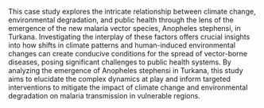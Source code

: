 This case study explores the intricate relationship between climate change, environmental degradation, and public health through the lens of the emergence of the new malaria vector species, Anopheles stephensi, in Turkana. Investigating the interplay of these factors offers crucial insights into how shifts in climate patterns and human-induced environmental changes can create conducive conditions for the spread of vector-borne diseases, posing significant challenges to public health systems. By analyzing the emergence of Anopheles stephensi in Turkana, this study aims to elucidate the complex dynamics at play and inform targeted interventions to mitigate the impact of climate change and environmental degradation on malaria transmission in vulnerable regions.
